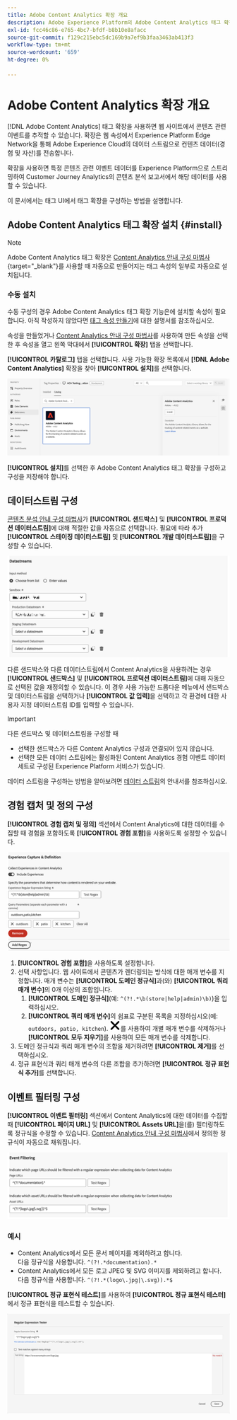 ```yaml
---
title: Adobe Content Analytics 확장 개요
description: Adobe Experience Platform의 Adobe Content Analytics 태그 확장 기능에 대해 알아봅니다.
exl-id: fcc46c86-e765-4bc7-bfdf-b8b10e8afacc
source-git-commit: f129c215ebc5dc169b9a7ef9b3faa3463ab413f3
workflow-type: tm+mt
source-wordcount: '659'
ht-degree: 0%

---
```


# Adobe Content Analytics 확장 개요

[!DNL Adobe Content Analytics] 태그 확장을 사용하면 웹 사이트에서 콘텐츠 관련 이벤트를 추적할 수 있습니다. 확장은 웹 속성에서 Experience Platform Edge Network을 통해 Adobe Experience Cloud의 데이터 스트림으로 컨텐츠 데이터(경험 및 자산)를 전송합니다.

확장을 사용하면 특정 콘텐츠 관련 이벤트 데이터를 Experience Platform으로 스트리밍하여 Customer Journey Analytics의 콘텐츠 분석 보고서에서 해당 데이터를 사용할 수 있습니다.

이 문서에서는 태그 UI에서 태그 확장을 구성하는 방법을 설명합니다.

## Adobe Content Analytics 태그 확장 설치 {#install}

>[!NOTE]
>
>Adobe Content Analytics 태그 확장은 [Content Analytics 안내 구성 마법사](https://experienceleague.adobe.com/en/docs/analytics-platform/using/content-analytics/configuration/guided){target="_blank"}를 사용할 때 자동으로 만들어지는 태그 속성의 일부로 자동으로 설치됩니다.


### 수동 설치

수동 구성의 경우 Adobe Content Analytics 태그 확장 기능은에 설치할 속성이 필요합니다. 아직 작성하지 않았다면 [태그 속성 만들기](https://experienceleague.adobe.com/en/docs/platform-learn/implement-in-websites/configure-tags/create-a-property)에 대한 설명서를 참조하십시오.

속성을 만들었거나 [Content Analytics 안내 구성 마법사](https://experienceleague.adobe.com/en/docs/analytics-platform/using/content-analytics/configuration/guided)를 사용하여 만든 속성을 선택한 후 속성을 열고 왼쪽 막대에서 **[!UICONTROL 확장]** 탭을 선택합니다.

**[!UICONTROL 카탈로그]** 탭을 선택합니다. 사용 가능한 확장 목록에서 **[!DNL Adobe Content Analytics]** 확장을 찾아 **[!UICONTROL 설치]**&#x200B;를 선택합니다.

![웹 SDK 확장이 선택된 태그 UI를 표시하는 이미지](assets/aca-tag-install.png)

**[!UICONTROL 설치]**&#x200B;를 선택한 후 Adobe Content Analytics 태그 확장을 구성하고 구성을 저장해야 합니다.


<!--
## Configure schema

The [Content Analytics guided configuration wizard](https://experienceleague.adobe.com/en/docs/analytics-platform/using/content-analytics/configuration/guided) automatically populates the proper value for the **[!UICONTROL Tenant Schema Name]**. 

![Image that shows the Schema configuration of the Adobe Content Analytics tag extension in the Tags UI](assets/aca-tag-schema.png)

>[!WARNING]
>
>Do not modify the value for **[!UICONTROL Tenant Schema Name]**.

-->

## 데이터스트림 구성

[콘텐츠 분석 안내 구성 마법사](https://experienceleague.adobe.com/en/docs/analytics-platform/using/content-analytics/configuration/guided)가 **[!UICONTROL 샌드박스]** 및 **[!UICONTROL 프로덕션 데이터스트림]**&#x200B;에 대해 적절한 값을 자동으로 선택합니다. 필요에 따라 추가 **[!UICONTROL 스테이징 데이터스트림]** 및 **[!UICONTROL 개발 데이터스트림]**&#x200B;을 구성할 수 있습니다.

![Tags UI에서 Adobe Content Analytics 태그 확장의 데이터스트림 구성을 보여 주는 이미지](assets/aca-tag-datastreams.png)

다른 샌드박스와 다른 데이터스트림에서 Content Analytics을 사용하려는 경우 **[!UICONTROL 샌드박스]** 및 **[!UICONTROL 프로덕션 데이터스트림]**&#x200B;에 대해 자동으로 선택된 값을 재정의할 수 있습니다. 이 경우 사용 가능한 드롭다운 메뉴에서 샌드박스 및 데이터스트림을 선택하거나 **[!UICONTROL 값 입력]**&#x200B;을 선택하고 각 환경에 대한 사용자 지정 데이터스트림 ID를 입력할 수 있습니다.

>[!IMPORTANT]
>
>다른 샌드박스 및 데이터스트림을 구성할 때
>
>* 선택한 샌드박스가 다른 Content Analytics 구성과 연결되어 있지 않습니다.
>* 선택한 모든 데이터 스트림에는 활성화된 Content Analytics 경험 이벤트 데이터 세트로 구성된 Experience Platform 서비스가 있습니다.

데이터 스트림을 구성하는 방법을 알아보려면 [데이터 스트림](../../../../datastreams/overview.md)의 안내서를 참조하십시오.

## 경험 캡처 및 정의 구성

**[!UICONTROL 경험 캡처 및 정의]** 섹션에서 Content Analytics에 대한 데이터를 수집할 때 경험을 포함하도록 **[!UICONTROL 경험 포함]**&#x200B;을 사용하도록 설정할 수 있습니다.

![확장에 경험 캡처 및 정의 섹션을 표시하는 이미지](assets/aca-tag-experiencecapture.png)

1. **[!UICONTROL 경험 포함]**&#x200B;을 사용하도록 설정합니다.
1. 선택 사항입니다. 웹 사이트에서 콘텐츠가 렌더링되는 방식에 대한 매개 변수를 지정합니다. 매개 변수는 **[!UICONTROL 도메인 정규식]**&#x200B;과(와) **[!UICONTROL 쿼리 매개 변수]**&#x200B;의 0개 이상의 조합입니다.
   1. **[!UICONTROL 도메인 정규식]**(예: `^(?!.*\b(store|help|admin)\b)`)을 입력하십시오.
   1. **[!UICONTROL 쿼리 매개 변수]**&#x200B;의 쉼표로 구분된 목록을 지정하십시오(예: `outdoors, patio, kitchen`).
![닫기](./assets/CrossSize300.svg)를 사용하여 개별 매개 변수를 삭제하거나 **[!UICONTROL 모두 지우기]**&#x200B;를 사용하여 모든 매개 변수를 삭제합니다.
1. 도메인 정규식과 쿼리 매개 변수의 조합을 제거하려면 **[!UICONTROL 제거]**&#x200B;를 선택하십시오.
1. 정규 표현식과 쿼리 매개 변수의 다른 조합을 추가하려면 **[!UICONTROL 정규 표현식 추가]**&#x200B;를 선택합니다.

## 이벤트 필터링 구성

**[!UICONTROL 이벤트 필터링]** 섹션에서 Content Analytics에 대한 데이터를 수집할 때 **[!UICONTROL 페이지 URL]** 및 **[!UICONTROL Assets URL]**&#x200B;을(를) 필터링하도록 정규식을 수정할 수 있습니다. [Content Analytics 안내 구성 마법사](https://experienceleague.adobe.com/en/docs/analytics-platform/using/content-analytics/configuration/guided)에서 정의한 정규식이 자동으로 채워집니다.

![Tags UI에서 Adobe Content Analytics 태그 확장의 이벤트 필터링 설정을 보여 주는 이미지](assets/aca-tag-eventfiltering.png)


### 예시

* Content Analytics에서 모든 문서 페이지를 제외하려고 합니다.<br/>다음 정규식을 사용합니다. `^(?!.*documentation).*`
* Content Analytics에서 모든 로고 JPEG 및 SVG 이미지를 제외하려고 합니다.<br/>다음 정규식을 사용합니다. `^(?!.*(logo\.jpg|\.svg)).*$`

**[!UICONTROL 정규 표현식 테스트]**&#x200B;를 사용하여 **[!UICONTROL 정규 표현식 테스터]**&#x200B;에서 정규 표현식을 테스트할 수 있습니다.

![Tags UI에서 Adobe Content Analytics 태그 확장의 정규 표현식 테스터를 보여 주는 이미지](assets/aca-tag-regextester.png)

